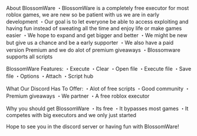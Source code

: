 About BlossomWare
・BlossomWare is a completely free executor for most roblox games, we are new so be patient with us we are in early development
・Our goal is to let everyone be able to access exploiting and having fun instead of sweating all the time and enjoy life or make games easier
・We hope to expand and get bigger and better
・We might be new but give us a chance and be a early supporter
・We also have a paid version Premium and we do alot of premium giveaways 
・Blossomware supports all scripts 

BlossomWare Features:
・Execute
・Clear
・Open file
・Execute file
・Save file
・Options
・Attach
・Script hub

What Our Discord Has To Offer:
・Alot of free scripts
・Good community 
・Premium giveaways
・We partner
・A free roblox executor

Why you should get BlossomWare
・Its free
・It bypasses most games 
・It competes with big executors and we only just started

Hope to see you in the discord server or having fun with BlossomWare!


